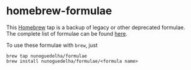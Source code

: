 # homebrew-formulae

This [Homebrew](https://brew.sh/) tap is a backup of legacy or other deprecated formulae.  
The complete list of formulae can be found [here](https://github.com/nunoguedelha/homebrew-formulae/tree/master/Formula).

To use these formulae with `brew`, just
```
brew tap nunoguedelha/formulae
brew install nunoguedelha/formulae/<formula name>
```
